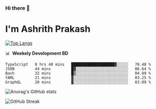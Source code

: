 ### Hi there 👋
# I'm Ashrith Prakash

[![Top Langs](https://github-readme-stats.vercel.app/api/top-langs/?username=xxcheckmatexx&count_private=true&include_all_commits=true&show_icons=true&line_height=20&title_color=FFFFFF&icon_color=FFFFFF&text_color=FFFFFF&bg_color=0D1117&langs_count=8)](https://github.com/anuraghazra/github-readme-stats)

📊 &nbsp;**Weekely Development BD**

<!--START_SECTION:waka-->

```text
TypeScript   8 hrs 48 mins   ███████████████████▓░░░░░   78.48 %
JSON         44 mins         █▓░░░░░░░░░░░░░░░░░░░░░░░   06.64 %
Bash         32 mins         █▒░░░░░░░░░░░░░░░░░░░░░░░   04.89 %
YAML         21 mins         ▓░░░░░░░░░░░░░░░░░░░░░░░░   03.25 %
GraphQL      20 mins         ▓░░░░░░░░░░░░░░░░░░░░░░░░   03.09 %
```

<!--END_SECTION:waka-->

![Anurag's GitHub stats](https://github-readme-stats.vercel.app/api?username=xxcheckmatexx&count_private=true&show_icons=true&theme=merko)  

![GitHub Streak](http://github-readme-streak-stats.herokuapp.com?user=xxcheckmatexx&theme=merko&hide_border=true&date_format=M%20j%5B%2C%20Y%5D&fire=DD0E0B)
<br/>
